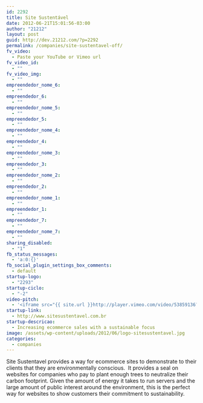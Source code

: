 ```yaml
---
id: 2292
title: Site Sustentável
date: 2012-06-21T15:01:56-03:00
author: "21212"
layout: post
guid: http://dev.21212.com/?p=2292
permalink: /companies/site-sustentavel-off/
fv_video:
  - Paste your YouTube or Vimeo url
fv_video_id:
  - ""
fv_video_img:
  - ""
empreendedor_nome_6:
  - ""
empreendedor_6:
  - ""
empreendedor_nome_5:
  - ""
empreendedor_5:
  - ""
empreendedor_nome_4:
  - ""
empreendedor_4:
  - ""
empreendedor_nome_3:
  - ""
empreendedor_3:
  - ""
empreendedor_nome_2:
  - ""
empreendedor_2:
  - ""
empreendedor_nome_1:
  - ""
empreendedor_1:
  - ""
empreendedor_7:
  - ""
empreendedor_nome_7:
  - ""
sharing_disabled:
  - "1"
fb_status_messages:
  - 'a:0:{}'
fb_social_plugin_settings_box_comments:
  - default
startup-logo:
  - "2293"
startup-ciclo:
  - "-2"
video-pitch:
  - '<iframe src="{{ site.url }}http://player.vimeo.com/video/53859136?title=0&byline=0&portrait=0&badge=0" width="640" height="360" frameborder="0" webkitAllowFullScreen mozallowfullscreen allowFullScreen></iframe>'
startup-link:
  - http://www.sitesustentavel.com.br
startup-descricao:
  - Increasing ecommerce sales with a sustainable focus
image: /assets/wp-content/uploads/2012/06/logo-sitesustentavel.jpg
categories:
  - companies
---
```

Site Sustentavel provides a way for ecommerce sites to demonstrate to their clients that they are environmentally conscious.  It provides a seal on websites for companies who pay to plant enough trees to neutralize their carbon footprint. Given the amount of energy it takes to run servers and the large amount of public interest around the environment, this is the perfect way for websites to show customers their commitment to sustainability.